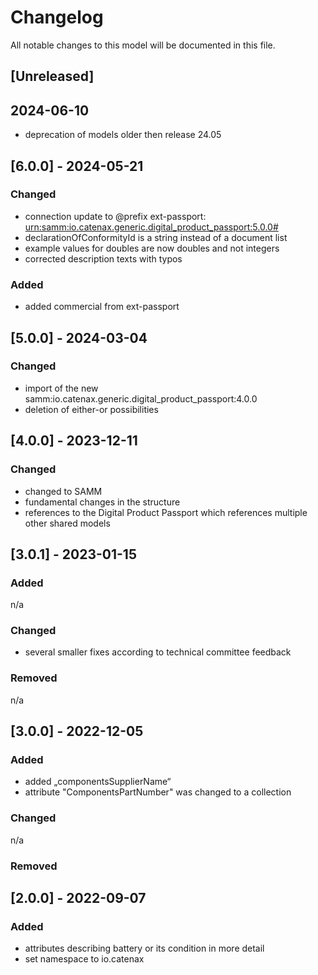 # Changelog
All notable changes to this model will be documented in this file.

## [Unreleased]

##  2024-06-10
- deprecation of models older then release 24.05

## [6.0.0] - 2024-05-21
### Changed
- connection update to @prefix ext-passport: <urn:samm:io.catenax.generic.digital_product_passport:5.0.0#>
- declarationOfConformityId is a string instead of a document list
- example values for doubles are now doubles and not integers
- corrected description texts with typos

### Added
- added commercial from ext-passport


## [5.0.0] - 2024-03-04
### Changed
- import of the new samm:io.catenax.generic.digital_product_passport:4.0.0
- deletion of either-or possibilities

## [4.0.0] - 2023-12-11
### Changed
- changed to SAMM
- fundamental changes in the structure
- references to the Digital Product Passport which references multiple other shared models

## [3.0.1] - 2023-01-15
### Added
n/a

### Changed
- several smaller fixes according to technical committee feedback

### Removed
n/a

## [3.0.0] - 2022-12-05
### Added
- added „componentsSupplierName“
- attribute "ComponentsPartNumber" was changed to a collection

### Changed
n/a

### Removed

## [2.0.0] - 2022-09-07
### Added
- attributes describing battery or its condition in more detail
- set namespace to io.catenax



